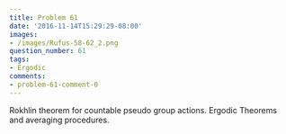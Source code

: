 ```yaml
---
title: Problem 61
date: '2016-11-14T15:29:29-08:00'
images:
- /images/Rufus-58-62_2.png
question_number: 61
tags:
- Ergodic
comments:
- problem-61-comment-0
---
```

Rokhlin theorem for countable pseudo group actions. Ergodic Theorems and
averaging procedures.

